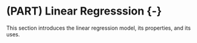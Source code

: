 
# (PART) Linear Regresssion {-}

This section introduces the linear regression model, its properties, and its uses.
